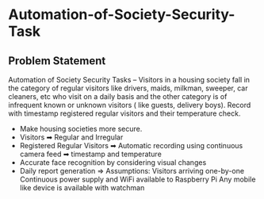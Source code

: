 # Automation-of-Society-Security-Task
## Problem Statement 
Automation of Society Security Tasks – Visitors in a housing society fall in the category of regular visitors like drivers, maids, milkman, sweeper, car cleaners, etc who visit on a daily basis and the other category is of infrequent known or unknown visitors ( like guests, delivery boys). Record with timestamp registered regular visitors and their temperature check.
* Make housing societies more secure.
* Visitors ➡ Regular and Irregular
* Registered Regular Visitors ➡ Automatic recording using continuous camera feed ➡ timestamp and temperature 
* Accurate face recognition by considering visual changes 
* Daily report generation
=> Assumptions: 
    Visitors arriving one-by-one
    Continuous power supply and WiFi available to Raspberry Pi
    Any mobile like device is available with watchman

